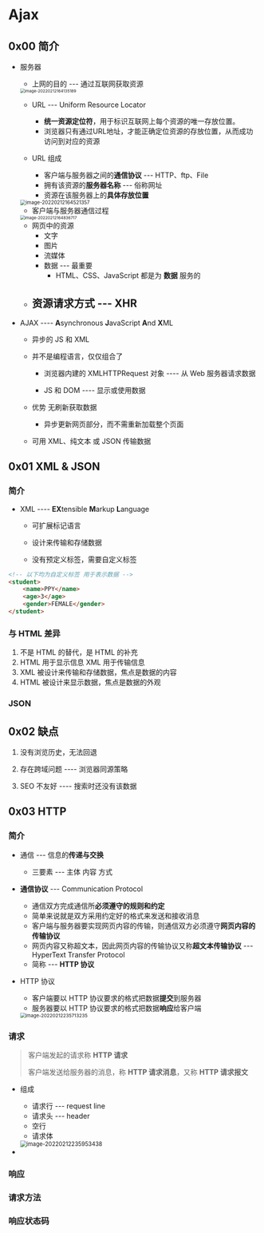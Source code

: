 # Ajax

## 0x00 简介

- 服务器

  - 上网的目的 --- 通过互联网获取资源

  <img src="4.2.Ajax&AXIOS.assets/image-20220212164135189.png" alt="image-20220212164135189" style="zoom:57%;" />

  - URL --- Uniform Resource Locator
    - **统一资源定位符**，用于标识互联网上每个资源的唯一存放位置。
    - 浏览器只有通过URL地址，才能正确定位资源的存放位置，从而成功访问到对应的资源

  - URL 组成
    - 客户端与服务器之间的**通信协议** --- HTTP、ftp、File
    - 拥有该资源的**服务器名称** --- 俗称网址
    - 资源在该服务器上的**具体存放位置**


  <img src="4.2.Ajax&AXIOS.assets/image-20220212164521357.png" alt="image-20220212164521357" style="zoom:70%;" />

  - 客户端与服务器通信过程

  <img src="4.2.Ajax&AXIOS.assets/image-20220212164836717.png" alt="image-20220212164836717" style="zoom:57%;" />

  - 网页中的资源
    - 文字
    - 图片
    - 流媒体
    - 数据 --- 最重要
      - HTML、CSS、JavaScript 都是为 **数据** 服务的
  - 资源请求方式 --- XHR
    - 

- AJAX ---- **A**synchronous **J**avaScript **A**nd **X**ML

  - 异步的 JS 和 XML

  - 并不是编程语言，仅仅组合了
    
    - 浏览器内建的 XMLHTTPRequest 对象 ---- 从 Web 服务器请求数据
    
    - JS 和 DOM ---- 显示或使用数据

  - 优势 无刷新获取数据
    
    - 异步更新网页部分，而不需重新加载整个页面

  - 可用 XML、纯文本 或 JSON 传输数据

## 0x01 XML & JSON

### 简介

- XML ---- **EX**tensible **M**arkup **L**anguage
  
  - 可扩展标记语言
  
  - 设计来传输和存储数据
  
  - 没有预定义标签，需要自定义标签

```html
<!-- 以下均为自定义标签 用于表示数据 -->
<student>
    <name>PPY</name>
    <age>3</age>
    <gender>FEMALE</gender>
</student>
```

### 与 HTML 差异

1. 不是 HTML 的替代，是 HTML 的补充
2. HTML 用于显示信息 XML 用于传输信息
3. XML 被设计来传输和存储数据，焦点是数据的内容
4. HTML 被设计来显示数据，焦点是数据的外观

### JSON



## 0x02 缺点

1. 没有浏览历史，无法回退

2. 存在跨域问题 ---- 浏览器同源策略

3. SEO 不友好 ---- 搜索时还没有该数据

## 0x03 HTTP

### 简介

- 通信 --- 信息的**传递与交换**

  - 三要素 --- 主体 内容 方式

- **通信协议** --- Communication Protocol

  - 通信双方完成通信所**必须遵守的规则和约定**
  - 简单来说就是双方采用约定好的格式来发送和接收消息
  - 客户端与服务器要实现网页内容的传输，则通信双方必须遵守**网页内容的传输协议**
  - 网页内容又称超文本，因此网页内容的传输协议又称**超文本传输协议** --- HyperText Transfer Protocol
  - 简称 --- **HTTP 协议**

- HTTP 协议

  - 客户端要以 HTTP 协议要求的格式把数据**提交**到服务器
  - 服务器要以 HTTP 协议要求的格式把数据**响应**给客户端

  <img src="4.2.Ajax&AXIOS.assets/image-20220212235713235.png" alt="image-20220212235713235" style="zoom:67%;" />

### 请求

> 客户端发起的请求称 **HTTP 请求**
>
> 客户端发送给服务器的消息，称 **HTTP 请求消息**，又称 **HTTP 请求报文**

- 组成

  - 请求行 --- request line
  - 请求头 --- header
  - 空行
  - 请求体

  <img src="4.2.Ajax&AXIOS.assets/image-20220212235953438.png" alt="image-20220212235953438" style="zoom:80%;" />

- 

### 响应

### 请求方法

### 响应状态码

